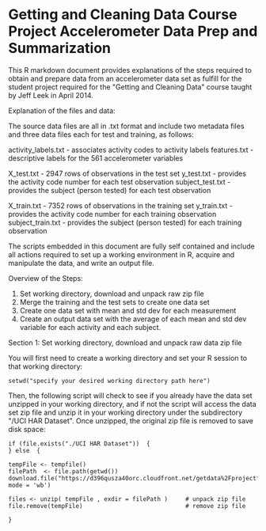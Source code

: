 Getting and Cleaning Data Course Project
Accelerometer Data Prep and Summarization
========================================================

This R markdown document provides explanations of the steps required to obtain and prepare data from an accelerometer data set as fulfill for the student project required for the "Getting and Cleaning Data" course taught by Jeff Leek in April 2014.

Explanation of the files and data:

The source data files are all in .txt format and include two metadata files and three data files each for test and training, as follows:

activity_labels.txt     - associates activity codes to activity labels
features.txt            - descriptive labels for the 561 accelerometer variables

X_test.txt              - 2947 rows of observations in the test set
y_test.txt              - provides the activity code number for each test observation
subject_test.txt        - provides the subject (person tested) for each test observation

X_train.txt             - 7352 rows of observations in the training set
y_train.txt             - provides the activity code number for each training observation
subject_train.txt       - provides the subject (person tested) for each training observation


The scripts embedded in this document are fully self contained and include all actions required to set up a working environment in R, acquire and manipulate the data, and write an output file.

Overview of the Steps:

1) Set working directory, download and unpack raw zip file 
2) Merge the training and the test sets to create one data set
3) Create one data set with mean and std dev for each measurement 
4) Create an output data set with the average of each mean and std dev variable for each activity and each subject. 

Section 1: Set working directory, download and unpack raw data zip file 

You will first need to create a working directory and set your R session to that working directory:

```{r}
setwd("specify your desired working directory path here")    
```

Then, the following script will check to see if you already have the data set unzipped in your working directory, and if not the script will access the data set zip file and unzip it in your working directory under the subdirectory "/UCI HAR Dataset".  Once unzipped, the original zip file is removed to save disk space:

```{r}
if (file.exists("./UCI HAR Dataset"))  {
} else  {
  
tempFile <- tempfile()
filePath  <- file.path(getwd())
download.file("https://d396qusza40orc.cloudfront.net/getdata%2Fprojectfiles%2FUCI%20HAR%20Dataset.zip",tempFile, mode = 'wb')

files <- unzip( tempFile , exdir = filePath )     # unpack zip file
file.remove(tempFile)                             # remove zip file

}
```
